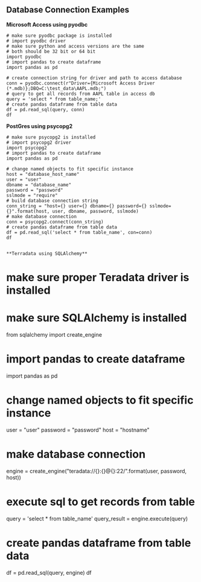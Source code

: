 ## Database Connection Examples

**Microsoft Access using pyodbc**


```
# make sure pyodbc package is installed
# import pyodbc driver 
# make sure python and access versions are the same 
# both should be 32 bit or 64 bit
import pyodbc
# import pandas to create dataframe 
import pandas as pd

# create connection string for driver and path to access database
conn = pyodbc.connect(r"Driver={Microsoft Access Driver (*.mdb)};DBQ=C:\test_data\AAPL.mdb;")
# query to get all records from AAPL table in access db
query = 'select * from table_name;'
# create pandas dataframe from table data
df = pd.read_sql(query, conn)
df

```


**PostGres using psycopg2**

```
# make sure psycopg2 is installed
# import psycopg2 driver
import psycopg2
# import pandas to create dataframe
import pandas as pd

# change named objects to fit specific instance
host = "database_host_name"
user = "user"
dbname = "database_name"
password = "password"
sslmode = "require"
# build database connection string
conn_string = "host={} user={} dbname={} password={} sslmode={}".format(host, user, dbname, password, sslmode)
# make database connection
conn = psycopg2.connect(conn_string)
# create pandas dataframe from table data
df = pd.read_sql('select * from table_name', con=conn)
df


**Terradata using SQLAlchemy**

 ```
# make sure proper Teradata driver is installed
# make sure SQLAlchemy is installed
from sqlalchemy import create_engine
# import pandas to create dataframe
import pandas as pd

# change named objects to fit specific instance
user = "user"
password = "password" 
host = "hostname"
# make database connection
engine = create_engine("teradata://{}:{}@{}:22/".format(user, password, host))
# execute sql to get records from table
query = 'select * from table_name'
query_result = engine.execute(query)

# create pandas dataframe from table data
df = pd.read_sql(query, engine)
df 
 ```




 ```